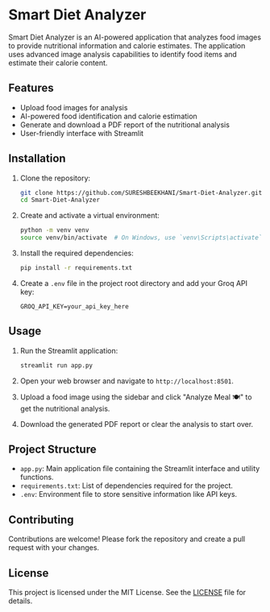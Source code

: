 # Smart Diet Analyzer

Smart Diet Analyzer is an AI-powered application that analyzes food images to provide nutritional information and calorie estimates. The application uses advanced image analysis capabilities to identify food items and estimate their calorie content.

## Features

- Upload food images for analysis
- AI-powered food identification and calorie estimation
- Generate and download a PDF report of the nutritional analysis
- User-friendly interface with Streamlit

## Installation

1. Clone the repository:
    ```sh
    git clone https://github.com/SURESHBEEKHANI/Smart-Diet-Analyzer.git
    cd Smart-Diet-Analyzer
    ```

2. Create and activate a virtual environment:
    ```sh
    python -m venv venv
    source venv/bin/activate  # On Windows, use `venv\Scripts\activate`
    ```

3. Install the required dependencies:
    ```sh
    pip install -r requirements.txt
    ```

4. Create a `.env` file in the project root directory and add your Groq API key:
    ```env
    GROQ_API_KEY=your_api_key_here
    ```

## Usage

1. Run the Streamlit application:
    ```sh
    streamlit run app.py
    ```

2. Open your web browser and navigate to `http://localhost:8501`.

3. Upload a food image using the sidebar and click "Analyze Meal 🍽️" to get the nutritional analysis.

4. Download the generated PDF report or clear the analysis to start over.

## Project Structure

- `app.py`: Main application file containing the Streamlit interface and utility functions.
- `requirements.txt`: List of dependencies required for the project.
- `.env`: Environment file to store sensitive information like API keys.

## Contributing

Contributions are welcome! Please fork the repository and create a pull request with your changes.

## License

This project is licensed under the MIT License. See the [LICENSE](LICENSE) file for details.